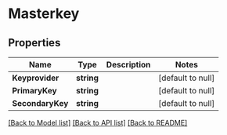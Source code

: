 # Masterkey

## Properties
Name | Type | Description | Notes
------------ | ------------- | ------------- | -------------
**Keyprovider** | **string** |  | [default to null]
**PrimaryKey** | **string** |  | [default to null]
**SecondaryKey** | **string** |  | [default to null]

[[Back to Model list]](../README.md#documentation-for-models) [[Back to API list]](../README.md#documentation-for-api-endpoints) [[Back to README]](../README.md)

